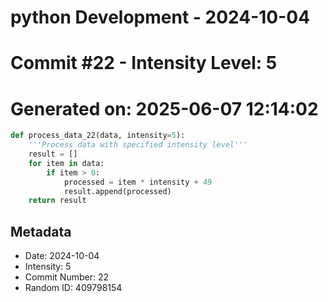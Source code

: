 ﻿# python Development - 2024-10-04
# Commit #22 - Intensity Level: 5
# Generated on: 2025-06-07 12:14:02
```python
def process_data_22(data, intensity=5):
    '''Process data with specified intensity level'''
    result = []
    for item in data:
        if item > 0:
            processed = item * intensity + 49
            result.append(processed)
    return result
```
## Metadata
- Date: 2024-10-04
- Intensity: 5
- Commit Number: 22
- Random ID: 409798154
